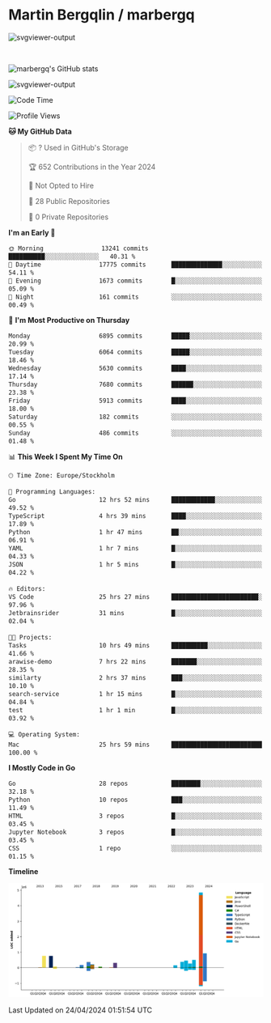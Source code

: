 # Martin Bergqlin / marbergq

![svgviewer-output](https://user-images.githubusercontent.com/2405410/206014777-22d41ecb-c24f-421d-b7d9-bba2cb5bb0de.svg)

<br>

<!--- [![Martin's Week](https://github-readme-stats.vercel.app/api/wakatime?username=marbergq&theme=dark)](https://github.com/anuraghazra/github-readme-stats) -->

![marbergq's GitHub stats](https://github-readme-stats.vercel.app/api?username=marbergq&count_private=true&show_icons=true)

![svgviewer-output](https://wakatime.com/badge/user/3f0a2069-6683-4e19-9a4a-7d21ea815067.svg)

<!--START_SECTION:waka-->
![Code Time](http://img.shields.io/badge/Code%20Time-3%2C973%20hrs%2056%20mins-blue)

![Profile Views](http://img.shields.io/badge/Profile%20Views-0-blue)

**🐱 My GitHub Data** 

> 📦 ? Used in GitHub's Storage 
 > 
> 🏆 652 Contributions in the Year 2024
 > 
> 🚫 Not Opted to Hire
 > 
> 📜 28 Public Repositories 
 > 
> 🔑 0 Private Repositories 
 > 
**I'm an Early 🐤** 

```text
🌞 Morning                13241 commits       ██████████░░░░░░░░░░░░░░░   40.31 % 
🌆 Daytime                17775 commits       ██████████████░░░░░░░░░░░   54.11 % 
🌃 Evening                1673 commits        █░░░░░░░░░░░░░░░░░░░░░░░░   05.09 % 
🌙 Night                  161 commits         ░░░░░░░░░░░░░░░░░░░░░░░░░   00.49 % 
```
📅 **I'm Most Productive on Thursday** 

```text
Monday                   6895 commits        █████░░░░░░░░░░░░░░░░░░░░   20.99 % 
Tuesday                  6064 commits        █████░░░░░░░░░░░░░░░░░░░░   18.46 % 
Wednesday                5630 commits        ████░░░░░░░░░░░░░░░░░░░░░   17.14 % 
Thursday                 7680 commits        ██████░░░░░░░░░░░░░░░░░░░   23.38 % 
Friday                   5913 commits        ████░░░░░░░░░░░░░░░░░░░░░   18.00 % 
Saturday                 182 commits         ░░░░░░░░░░░░░░░░░░░░░░░░░   00.55 % 
Sunday                   486 commits         ░░░░░░░░░░░░░░░░░░░░░░░░░   01.48 % 
```


📊 **This Week I Spent My Time On** 

```text
🕑︎ Time Zone: Europe/Stockholm

💬 Programming Languages: 
Go                       12 hrs 52 mins      ████████████░░░░░░░░░░░░░   49.52 % 
TypeScript               4 hrs 39 mins       ████░░░░░░░░░░░░░░░░░░░░░   17.89 % 
Python                   1 hr 47 mins        ██░░░░░░░░░░░░░░░░░░░░░░░   06.91 % 
YAML                     1 hr 7 mins         █░░░░░░░░░░░░░░░░░░░░░░░░   04.33 % 
JSON                     1 hr 5 mins         █░░░░░░░░░░░░░░░░░░░░░░░░   04.22 % 

🔥 Editors: 
VS Code                  25 hrs 27 mins      ████████████████████████░   97.96 % 
Jetbrainsrider           31 mins             █░░░░░░░░░░░░░░░░░░░░░░░░   02.04 % 

🐱‍💻 Projects: 
Tasks                    10 hrs 49 mins      ██████████░░░░░░░░░░░░░░░   41.66 % 
arawise-demo             7 hrs 22 mins       ███████░░░░░░░░░░░░░░░░░░   28.35 % 
similarty                2 hrs 37 mins       ███░░░░░░░░░░░░░░░░░░░░░░   10.10 % 
search-service           1 hr 15 mins        █░░░░░░░░░░░░░░░░░░░░░░░░   04.84 % 
test                     1 hr 1 min          █░░░░░░░░░░░░░░░░░░░░░░░░   03.92 % 

💻 Operating System: 
Mac                      25 hrs 59 mins      █████████████████████████   100.00 % 
```

**I Mostly Code in Go** 

```text
Go                       28 repos            ████████░░░░░░░░░░░░░░░░░   32.18 % 
Python                   10 repos            ███░░░░░░░░░░░░░░░░░░░░░░   11.49 % 
HTML                     3 repos             █░░░░░░░░░░░░░░░░░░░░░░░░   03.45 % 
Jupyter Notebook         3 repos             █░░░░░░░░░░░░░░░░░░░░░░░░   03.45 % 
CSS                      1 repo              ░░░░░░░░░░░░░░░░░░░░░░░░░   01.15 % 
```



**Timeline**

![Lines of Code chart](https://raw.githubusercontent.com/marbergq/marbergq/main/assets/bar_graph.png)


 Last Updated on 24/04/2024 01:51:54 UTC
<!--END_SECTION:waka-->

